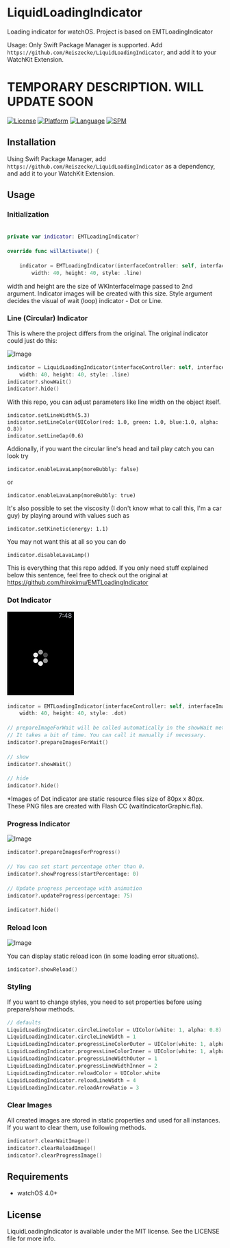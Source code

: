 # LiquidLoadingIndicator
Loading indicator for watchOS. Project is based on EMTLoadingIndicator


Usage: Only Swift Package Manager is supported. Add `https://github.com/Reiszecke/LiquidLoadingIndicator`, and add it to your WatchKit Extension. 



# TEMPORARY DESCRIPTION. WILL UPDATE SOON


[![License](https://img.shields.io/badge/license-MIT-blue.svg?style=flat
            )](http://mit-license.org) [![Platform](https://img.shields.io/badge/platform-watchOS-lightgrey.svg?style=flat
             )](https://developer.apple.com/resources/) [![Language](https://img.shields.io/badge/language-swift-orange.svg?style=flat
             )](https://developer.apple.com/swift) [![SPM](https://img.shields.io/badge/spm-compatible-brightgreen.svg?style=flat)](https://github.com/apple/swift-package-manager)

## Installation
Using Swift Package Manager, add `https://github.com/Reiszecke/LiquidLoadingIndicator` as a dependency, and add it to your WatchKit Extension.


## Usage

### Initialization

```swift

private var indicator: EMTLoadingIndicator?

override func willActivate() {

    indicator = EMTLoadingIndicator(interfaceController: self, interfaceImage: image!,
        width: 40, height: 40, style: .line)
```

width and height are the size of WKInterfaceImage passed to 2nd argument. Indicator images will be created with this size.
Style argument decides the visual of wait (loop) indicator - Dot or Line.

### Line (Circular) Indicator

This is where the project differs from the original. The original indicator could just do this:

![Image](http://www.emotionale.jp/images/git/loadingindicator/img1.jpg)

```swift
indicator = LiquidLoadingIndicator(interfaceController: self, interfaceImage: image!,
    width: 40, height: 40, style: .line)
indicator?.showWait()
indicator?.hide()
```

With this repo, you can adjust parameters like line width on the object itself.

```     
indicator.setLineWidth(5.3)
indicator.setLineColor(UIColor(red: 1.0, green: 1.0, blue:1.0, alpha: 0.8))
indicator.setLineGap(0.6)
``` 

Addionally, if you want the circular line's head and tail play catch you can look try

```
indicator.enableLavaLamp(moreBubbly: false)
```

or 

```
indicator.enableLavaLamp(moreBubbly: true)
```

It's also possible to set the viscosity (I don't know what to call this, I'm a car guy) by playing around with values such as

```
indicator.setKinetic(energy: 1.1)
```
You may not want this at all so you can do 

```
indicator.disableLavaLamp()
```

This is everything that this repo added. If you only need stuff explained below this sentence, feel free to check out the original at https://github.com/hirokimu/EMTLoadingIndicator

### Dot Indicator

![Image](/webpage/stockdot.jpeg)

```swift
indicator = EMTLoadingIndicator(interfaceController: self, interfaceImage: image!,
    width: 40, height: 40, style: .dot)

// prepareImageForWait will be called automatically in the showWait method at the first time.
// It takes a bit of time. You can call it manually if necessary.
indicator?.prepareImagesForWait()

// show
indicator?.showWait()

// hide
indicator?.hide()
```
*Images of Dot indicator are static resource files size of 80px x 80px.
 These PNG files are created with Flash CC (waitIndicatorGraphic.fla).


### Progress Indicator

![Image](http://www.emotionale.jp/images/git/loadingindicator/img2.jpg)

```swift
indicator?.prepareImagesForProgress()

// You can set start percentage other than 0.
indicator?.showProgress(startPercentage: 0)

// Update progress percentage with animation
indicator?.updateProgress(percentage: 75)

indicator?.hide()
```

### Reload Icon

![Image](http://www.emotionale.jp/images/git/loadingindicator/img3.jpg)

You can display static reload icon (in some loading error situations).

```swift
indicator?.showReload()
```

### Styling

If you want to change styles, you need to set properties before using prepare/show methods.

```swift
// defaults
LiquidLoadingIndicator.circleLineColor = UIColor(white: 1, alpha: 0.8)
LiquidLoadingIndicator.circleLineWidth = 1
LiquidLoadingIndicator.progressLineColorOuter = UIColor(white: 1, alpha: 0.28)
LiquidLoadingIndicator.progressLineColorInner = UIColor(white: 1, alpha: 0.70)
LiquidLoadingIndicator.progressLineWidthOuter = 1
LiquidLoadingIndicator.progressLineWidthInner = 2
LiquidLoadingIndicator.reloadColor = UIColor.white
LiquidLoadingIndicator.reloadLineWidth = 4
LiquidLoadingIndicator.reloadArrowRatio = 3
```

### Clear Images

All created images are stored in static properties and used for all instances.
If you want to clear them, use following methods.

```swift
indicator?.clearWaitImage()
indicator?.clearReloadImage()
indicator?.clearProgressImage()
```

## Requirements
- watchOS 4.0+

## License
LiquidLoadingIndicator is available under the MIT license. See the LICENSE file for more info.
